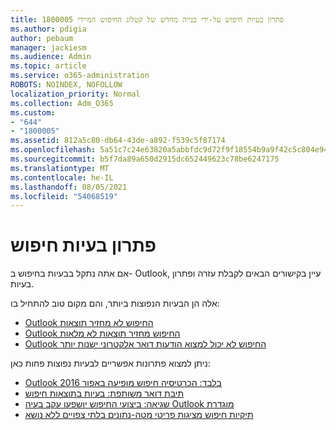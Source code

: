 ```yaml
---
title: 1800005 פתרון בעיות חיפוש על-ידי בנייה מחדש של קטלוג החיפוש המיידי
ms.author: pdigia
author: pebaum
manager: jackiesm
ms.audience: Admin
ms.topic: article
ms.service: o365-administration
ROBOTS: NOINDEX, NOFOLLOW
localization_priority: Normal
ms.collection: Adm_O365
ms.custom:
- "644"
- "1800005"
ms.assetid: 812a5c80-db64-43de-a892-f539c5f87174
ms.openlocfilehash: 5a51c7c24e63820a5abbfdc9d72f9f18554b9a9f42c5c804e944137df928efa9
ms.sourcegitcommit: b5f7da89a650d2915dc652449623c78be6247175
ms.translationtype: MT
ms.contentlocale: he-IL
ms.lasthandoff: 08/05/2021
ms.locfileid: "54068519"
---
```

# <a name="troubleshoot-search-issues"></a>פתרון בעיות חיפוש

אם אתה נתקל בבעיות בחיפוש ב- Outlook, עיין בקישורים הבאים לקבלת עזרה ופתרון בעיות.

אלה הן הבעיות הנפוצות ביותר, והם מקום טוב להתחיל בו:

- [Outlook החיפוש לא מחזיר תוצאות](https://support.office.com/article/2556b11f-f4d8-46be-b0a7-de33a3f4f066#bkmk_noresults)
- [Outlook החיפוש מחזיר תוצאות לא מלאות](https://support.office.com/article/2556b11f-f4d8-46be-b0a7-de33a3f4f066#bkmk_incompleteresults)
- [Outlook החיפוש לא יכול למצוא הודעות דואר אלקטרוני ישנות יותר](https://support.office.com/article/2556b11f-f4d8-46be-b0a7-de33a3f4f066#bkmk_olderemails)

ניתן למצוא פתרונות אפשריים לבעיות נפוצות פחות כאן:

- [Outlook 2016 בלבד: הכרטיסיה חיפוש מופיעה באפור](https://support.office.com/article/2556b11f-f4d8-46be-b0a7-de33a3f4f066#bkmk_greytab)
- [תיבת דואר משותפת: בעיות בתוצאות חיפוש](https://support.office.com/article/2556b11f-f4d8-46be-b0a7-de33a3f4f066#bkmk_sharedmailbox)
- [שגיאה: ביצועי החיפוש יושפעו עקב בעיה Outlook מוגדרת](https://support.office.com/article/51c9d2c7-a3db-4358-afdf-50d3a9e57039)
- [תיקיות חיפוש מציגות פריטי מטה-נתונים בלתי צפויים ללא נושא](https://support.microsoft.com/help/4035436/outlook-search-folders-show-items-with-blank-subject)